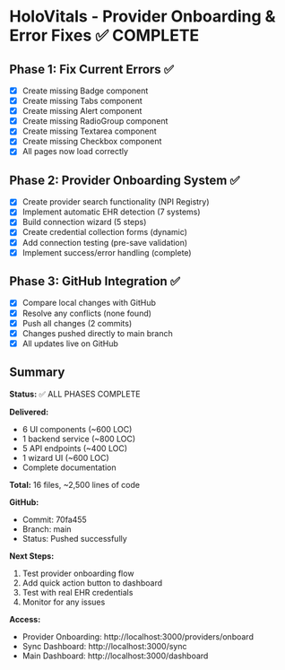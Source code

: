 # HoloVitals - Provider Onboarding & Error Fixes ✅ COMPLETE

## Phase 1: Fix Current Errors ✅
- [x] Create missing Badge component
- [x] Create missing Tabs component
- [x] Create missing Alert component
- [x] Create missing RadioGroup component
- [x] Create missing Textarea component
- [x] Create missing Checkbox component
- [x] All pages now load correctly

## Phase 2: Provider Onboarding System ✅
- [x] Create provider search functionality (NPI Registry)
- [x] Implement automatic EHR detection (7 systems)
- [x] Build connection wizard (5 steps)
- [x] Create credential collection forms (dynamic)
- [x] Add connection testing (pre-save validation)
- [x] Implement success/error handling (complete)

## Phase 3: GitHub Integration ✅
- [x] Compare local changes with GitHub
- [x] Resolve any conflicts (none found)
- [x] Push all changes (2 commits)
- [x] Changes pushed directly to main branch
- [x] All updates live on GitHub

## Summary

**Status:** ✅ ALL PHASES COMPLETE

**Delivered:**
- 6 UI components (~600 LOC)
- 1 backend service (~800 LOC)
- 5 API endpoints (~400 LOC)
- 1 wizard UI (~600 LOC)
- Complete documentation

**Total:** 16 files, ~2,500 lines of code

**GitHub:** 
- Commit: 70fa455
- Branch: main
- Status: Pushed successfully

**Next Steps:**
1. Test provider onboarding flow
2. Add quick action button to dashboard
3. Test with real EHR credentials
4. Monitor for any issues

**Access:**
- Provider Onboarding: http://localhost:3000/providers/onboard
- Sync Dashboard: http://localhost:3000/sync
- Main Dashboard: http://localhost:3000/dashboard